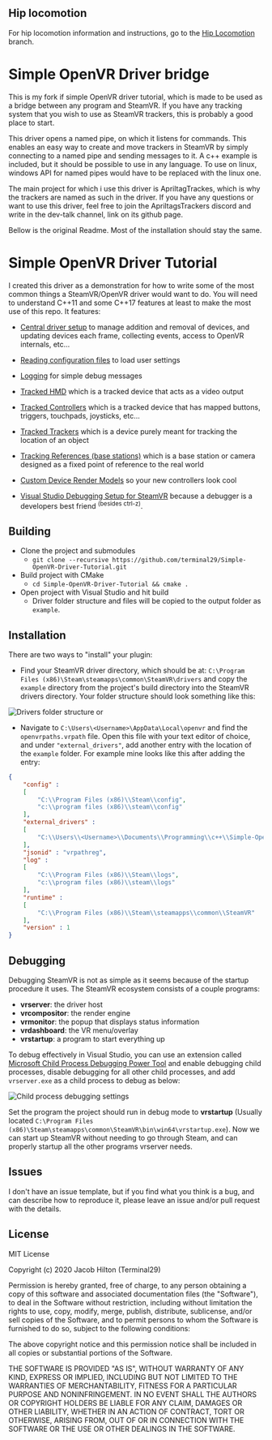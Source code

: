 ## Hip locomotion

For hip locomotion information and instructions, go to the [Hip Locomotion](https://github.com/ju1ce/Simple-OpenVR-Bridge-Driver/tree/hip-locomotion) branch.

# Simple OpenVR Driver bridge

This is my fork if simple OpenVR driver tutorial, which is made to be used as a bridge between any program and SteamVR. If you have any tracking system that you wish to use as SteamVR trackers, this is probably a good place to start.

This driver opens a named pipe, on which it listens for commands. This enables an easy way to create and move trackers in SteamVR by simply connecting to a named pipe and sending messages to it. A c++ example is included, but it should be possible to use in any language. To use on linux, windows API for named pipes would have to be replaced with the linux one.

The main project for which i use this driver is ApriltagTrackes, which is why the trackers are named as such in the driver. If you have any questions or want to use this driver, feel free to join the ApriltagsTrackers discord and write in the dev-talk channel, link on its github page.

Bellow is the original Readme. Most of the installation should stay the same.

# Simple OpenVR Driver Tutorial
I created this driver as a demonstration for how to write some of the most common things a SteamVR/OpenVR driver would want to do. You will need to understand C++11 and some C++17 features at least to make the most use of this repo. It features:

- [Central driver setup](driver_files/src/Driver/IVRDriver.hpp)
to manage addition and removal of devices, and updating devices each frame, collecting events, access to OpenVR internals, etc...

- [Reading configuration files](driver_files/src/Driver/VRDriver.cpp#L114)
to load user settings 

- [Logging](driver_files/src/Driver/VRDriver.cpp#L142)
for simple debug messages

- [Tracked HMD](driver_files/src/Driver/HMDDevice.hpp)
which is a tracked device that acts as a video output

- [Tracked Controllers](driver_files/src/Driver/ControllerDevice.hpp)
which is a tracked device that has mapped buttons, triggers, touchpads, joysticks, etc...

- [Tracked Trackers](driver_files/src/Driver/TrackerDevice.hpp)
which is a device purely meant for tracking the location of an object

- [Tracking References (base stations)](driver_files/src/Driver/TrackingReferenceDevice.hpp)
which is a base station or camera designed as a fixed point of reference to the real world

- [Custom Device Render Models](driver_files/driver/example/resources/rendermodels/example_controller)
so your new controllers look cool

- [Visual Studio Debugging Setup for SteamVR](#debugging)
because a debugger is a developers best friend <sup>(besides ctrl-z)</sup>.

## Building
- Clone the project and submodules
	- `git clone --recursive https://github.com/terminal29/Simple-OpenVR-Driver-Tutorial.git`
- Build project with CMake
	- `cd Simple-OpenVR-Driver-Tutorial && cmake .`
- Open project with Visual Studio and hit build
	- Driver folder structure and files will be copied to the output folder as `example`.
	
## Installation

There are two ways to "install" your plugin:

- Find your SteamVR driver directory, which should be at:
  `C:\Program Files (x86)\Steam\steamapps\common\SteamVR\drivers`
  and copy the `example` directory from the project's build directory into the SteamVR drivers directory. Your folder structure should look something like this:

![Drivers folder structure](https://i.imgur.com/hOsDk1H.png)
or

- Navigate to `C:\Users\<Username>\AppData\Local\openvr` and find the `openvrpaths.vrpath` file. Open this file with your text editor of choice, and under `"external_drivers"`, add another entry with the location of the `example` folder. For example mine looks like this after adding the entry:

```json
{
	"config" : 
	[
		"C:\\Program Files (x86)\\Steam\\config",
		"c:\\program files (x86)\\steam\\config"
	],
	"external_drivers" : 
	[
		"C:\\Users\\<Username>\\Documents\\Programming\\c++\\Simple-OpenVR-Driver-Tutorial\\build\\Debug\\example"
	],
	"jsonid" : "vrpathreg",
	"log" : 
	[
		"C:\\Program Files (x86)\\Steam\\logs",
		"c:\\program files (x86)\\steam\\logs"
	],
	"runtime" : 
	[
		"C:\\Program Files (x86)\\Steam\\steamapps\\common\\SteamVR"
	],
	"version" : 1
}
```

## Debugging
Debugging SteamVR is not as simple as it seems because of the startup procedure it uses. The SteamVR ecosystem consists of a couple programs:

 - **vrserver**: the driver host
 - **vrcompositor**: the render engine
 - **vrmonitor**: the popup that displays status information
 - **vrdashboard**: the VR menu/overlay
 - **vrstartup**: a program to start everything up
 
 To debug effectively in Visual Studio, you can use an extension called [Microsoft Child Process Debugging Power Tool](https://marketplace.visualstudio.com/items?itemName=vsdbgplat.MicrosoftChildProcessDebuggingPowerTool) and enable debugging child processes, disable debugging for all other child processes, and add `vrserver.exe` as a child process to debug as below:
  
![Child process debugging settings](https://i.imgur.com/yDNvLMm.png)

Set the program the project should run in debug mode to **vrstartup** (Usually located `C:\Program Files (x86)\Steam\steamapps\common\SteamVR\bin\win64\vrstartup.exe`). Now we can start up SteamVR without needing to go through Steam, and can properly startup all the other programs vrserver needs. 

## Issues
I don't have an issue template, but if you find what you think is a bug, and can describe how to reproduce it, please leave an issue and/or pull request with the details.

## License
MIT License

Copyright (c) 2020 Jacob Hilton (Terminal29)

Permission is hereby granted, free of charge, to any person obtaining a copy
of this software and associated documentation files (the "Software"), to deal
in the Software without restriction, including without limitation the rights
to use, copy, modify, merge, publish, distribute, sublicense, and/or sell
copies of the Software, and to permit persons to whom the Software is
furnished to do so, subject to the following conditions:

The above copyright notice and this permission notice shall be included in all
copies or substantial portions of the Software.

THE SOFTWARE IS PROVIDED "AS IS", WITHOUT WARRANTY OF ANY KIND, EXPRESS OR
IMPLIED, INCLUDING BUT NOT LIMITED TO THE WARRANTIES OF MERCHANTABILITY,
FITNESS FOR A PARTICULAR PURPOSE AND NONINFRINGEMENT. IN NO EVENT SHALL THE
AUTHORS OR COPYRIGHT HOLDERS BE LIABLE FOR ANY CLAIM, DAMAGES OR OTHER
LIABILITY, WHETHER IN AN ACTION OF CONTRACT, TORT OR OTHERWISE, ARISING FROM,
OUT OF OR IN CONNECTION WITH THE SOFTWARE OR THE USE OR OTHER DEALINGS IN THE
SOFTWARE.
